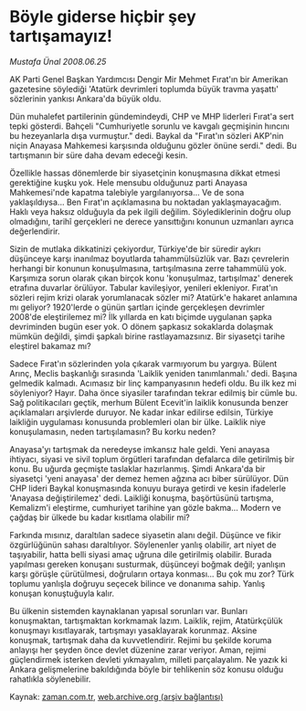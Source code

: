 # Böyle giderse hiçbir şey tartışamayız!

*Mustafa Ünal 2008.06.25*

<tr><td class="metin" colspan="2" style="padding-top: 20px; padding-left: 5px; padding-right: 10px;">AK Parti Genel Başkan Yardımcısı Dengir Mir Mehmet Fırat'ın bir Amerikan gazetesine söylediği 'Atatürk devrimleri toplumda büyük travma yaşattı' sözlerinin yankısı Ankara'da büyük oldu.</td></tr><tr><td class="metin" colspan="2" style="padding-top: 20px; padding-left: 5px; padding-right: 10px;"><p>Dün muhalefet partilerinin gündemindeydi, CHP ve MHP liderleri Fırat'a sert tepki gösterdi. Bahçeli "Cumhuriyetle sorunlu ve kavgalı geçmişinin hıncını bu hezeyanlarla dışa vurmuştur." dedi. Baykal da "Fırat'ın sözleri AKP'nin niçin Anayasa Mahkemesi karşısında olduğunu gözler önüne serdi." dedi. Bu tartışmanın bir süre daha devam edeceği kesin. 
<p> Özellikle hassas dönemlerde bir siyasetçinin konuşmasına dikkat etmesi gerektiğine kuşku yok. Hele mensubu olduğunuz parti Anayasa Mahkemesi'nde kapatma talebiyle yargılanıyorsa... Ve de sona yaklaşıldıysa... Ben Fırat'ın açıklamasına bu noktadan yaklaşmayacağım. Haklı veya haksız olduğuyla da pek ilgili değilim. Söylediklerinin doğru olup olmadığını, tarihî gerçekleri ne derece yansıttığını konunun uzmanları ayrıca değerlendirir. 
<p> Sizin de mutlaka dikkatinizi çekiyordur, Türkiye'de bir süredir aykırı düşünceye karşı inanılmaz boyutlarda tahammülsüzlük var. Bazı çevrelerin herhangi bir konunun konuşulmasına, tartışılmasına zerre tahammülü yok. Karşımıza sorun olarak çıkan birçok konu 'konuşulmaz, tartışılmaz' denerek etrafına duvarlar örülüyor. Tabular kavileşiyor, yenileri ekleniyor. Fırat'ın sözleri rejim krizi olarak yorumlanacak sözler mi? Atatürk'e hakaret anlamına mı geliyor? 1920'lerde o günün şartları içinde gerçekleşen devrimler 2008'de eleştirilemez mi? İlk yıllarda en katı biçimde uygulanan şapka devriminden bugün eser yok. O dönem şapkasız sokaklarda dolaşmak mümkün değildi, şimdi şapkalı birine rastlayamazsınız. Bir siyasetçi tarihe eleştirel bakamaz mı? 
<p> Sadece Fırat'ın sözlerinden yola çıkarak varmıyorum bu yargıya. Bülent Arınç, Meclis başkanlığı sırasında 'Laiklik yeniden tanımlanmalı.' dedi. Başına gelmedik kalmadı. Acımasız bir linç kampanyasının hedefi oldu. Bu ilk kez mi söyleniyor? Hayır. Daha önce siyasiler tarafından tekrar edilmiş bir cümle bu. Sağ politikacıları geçtik, merhum Bülent Ecevit'in laiklik konusunda benzer açıklamaları arşivlerde duruyor. Ne kadar inkar edilirse edilsin, Türkiye laikliğin uygulaması konusunda problemleri olan bir ülke. Laiklik niye konuşulamasın, neden tartışılamasın? Bu korku neden?
<p> Anayasa'yı tartışmak da neredeyse imkansız hale geldi. Yeni anayasa ihtiyacı, siyasi ve sivil toplum örgütleri tarafından defalarca dile getirilmiş bir konu. Bu uğurda geçmişte taslaklar hazırlanmış. Şimdi Ankara'da bir siyasetçi 'yeni anayasa' der demez hemen ağzına acı biber sürülüyor. Dün CHP lideri Baykal konuşmasında konuyu buraya getirdi ve kesin ifadelerle 'Anayasa değiştirilemez' dedi. Laikliği konuşma, başörtüsünü tartışma, Kemalizm'i eleştirme, cumhuriyet tarihine yan gözle bakma... Modern ve çağdaş bir ülkede bu kadar kısıtlama olabilir mi? 
<p> Farkında mısınız, daraltılan sadece siyasetin alanı değil. Düşünce ve fikir özgürlüğünün sahası daraltılıyor. Söylenenler yanlış olabilir, art niyet de taşıyabilir, hatta belli siyasi amaç uğruna dile getirilmiş olabilir. Burada yapılması gereken konuşanı susturmak, düşünceyi boğmak değil; yanlışın karşı görüşle çürütülmesi, doğruların ortaya konması... Bu çok mu zor? Türk toplumu yanlışla doğruyu seçecek bilince ve donanıma sahip. Yanlış konuşan konuştuğuyla kalır. 
<p> Bu ülkenin sistemden kaynaklanan yapısal sorunları var. Bunları konuşmaktan, tartışmaktan korkmamak lazım. Laiklik, rejim, Atatürkçülük konuşmayı kısıtlayarak, tartışmayı yasaklayarak korunmaz. Aksine konuşmak, tartışmak daha da kuvvetlendirir. Rejimi bu şekilde koruma anlayışı her şeyden önce devlet düzenine zarar veriyor. Aman, rejimi güçlendirmek isterken devleti yıkmayalım, milleti parçalayalım. Ne yazık ki Ankara gelişmelerine bakıldığında böyle bir tehlikenin söz konusu olduğu rahatlıkla söylenebilir.<br/></p></p></p></p></p></p></p></td></tr>

Kaynak: [zaman.com.tr](http://zaman.com.tr/yazar.do?yazino=706303), [web.archive.org (arşiv bağlantısı)](http://web.archive.org/web/20080805012012/http://www.zaman.com.tr:80/yazar.do?yazino=706303)

